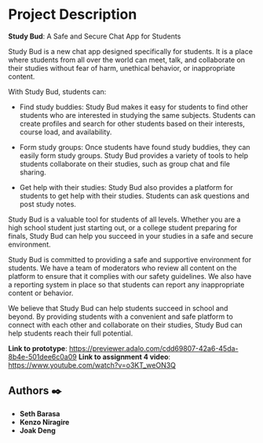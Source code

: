 # Project Description

**Study Bud**: A Safe and Secure Chat App for Students

Study Bud is a new chat app designed specifically for students. It is a place where students from all over the world can meet, talk, and collaborate on their studies without fear of harm, unethical behavior, or inappropriate content.

With Study Bud, students can:

* Find study buddies: Study Bud makes it easy for students to find other students who are interested in studying the same subjects. Students can create profiles and search for other students based on their interests, course load, and availability.
   
* Form study groups: Once students have found study buddies, they can easily form study groups. Study Bud provides a variety of tools to help students collaborate on their studies, such as group chat and file sharing.
   
* Get help with their studies: Study Bud also provides a platform for students to get help with their studies. Students can ask questions and post study notes.
   
Study Bud is a valuable tool for students of all levels. Whether you are a high school student just starting out, or a college student preparing for finals, Study Bud can help you succeed in your studies in a safe and secure environment.

Study Bud is committed to providing a safe and supportive environment for students. We have a team of moderators who review all content on the platform to ensure that it complies with our safety guidelines. We also have a reporting system in place so that students can report any inappropriate content or behavior.

We believe that Study Bud can help students succeed in school and beyond. By providing students with a convenient and safe platform to connect with each other and collaborate on their studies, Study Bud can help students reach their full potential.

**Link to prototype**: https://previewer.adalo.com/cdd69807-42a6-45da-8b4e-501dee6c0a09
**Link to assignment 4 video**: https://www.youtube.com/watch?v=o3KT_weON3Q

## Authors :black_nib:
* **Seth Barasa**
* **Kenzo Niragire**
* **Joak Deng**
